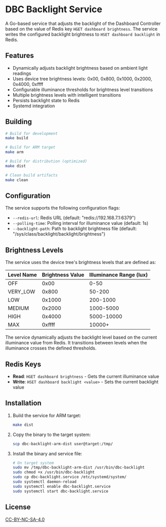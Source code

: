 # DBC Backlight Service

A Go-based service that adjusts the backlight of the Dashboard Controller based on the value of Redis key `HGET dashboard brightness`. The service writes the configured backlight brightness to `HSET dashboard backlight` in Redis.

## Features

- Dynamically adjusts backlight brightness based on ambient light readings
- Uses device tree brightness levels: 0x00, 0x800, 0x1000, 0x2000, 0x4000, 0xffff
- Configurable illuminance thresholds for brightness level transitions
- Multiple brightness levels with intelligent transitions
- Persists backlight state to Redis
- Systemd integration

## Building

```bash
# Build for development
make build

# Build for ARM target
make arm

# Build for distribution (optimized)
make dist

# Clean build artifacts
make clean
```

## Configuration

The service supports the following configuration flags:

- `--redis-url`: Redis URL (default: "redis://192.168.7.1:6379")
- `--polling-time`: Polling interval for illuminance value (default: 1s)
- `--backlight-path`: Path to backlight brightness file (default: "/sys/class/backlight/backlight/brightness")

## Brightness Levels

The service uses the device tree's brightness levels that are defined as:

| Level Name | Brightness Value | Illuminance Range (lux) |
|------------|------------------|-------------------------|
| OFF        | 0x00             | 0-50                    |
| VERY_LOW   | 0x800            | 50-200                  |
| LOW        | 0x1000           | 200-1000                |
| MEDIUM     | 0x2000           | 1000-5000               |
| HIGH       | 0x4000           | 5000-10000              |
| MAX        | 0xffff           | 10000+                  |

The service dynamically adjusts the backlight level based on the current illuminance value from Redis. It transitions between levels when the illuminance crosses the defined thresholds.

## Redis Keys

- **Read**: `HGET dashboard brightness` - Gets the current illuminance value
- **Write**: `HSET dashboard backlight <value>` - Sets the current backlight value

## Installation

1. Build the service for ARM target:
   ```bash
   make dist
   ```

2. Copy the binary to the target system:
   ```bash
   scp dbc-backlight-arm-dist user@target:/tmp/
   ```

3. Install the binary and service file:
   ```bash
   # On target system
   sudo mv /tmp/dbc-backlight-arm-dist /usr/bin/dbc-backlight
   sudo chmod +x /usr/bin/dbc-backlight
   sudo cp dbc-backlight.service /etc/systemd/system/
   sudo systemctl daemon-reload
   sudo systemctl enable dbc-backlight.service
   sudo systemctl start dbc-backlight.service
   ```

## License

[CC-BY-NC-SA-4.0](LICENSE)

